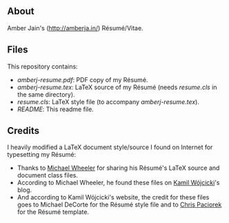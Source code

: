 ## About
Amber Jain's (http://amberja.in/) Résumé/Vitae.

## Files
This repository contains:
* *amberj-resume.pdf*: PDF copy of my Résumé.
* *amberj-resume.tex*: LaTeX source of my Résumé (needs *resume.cls* in the same directory).
* *resume.cls*: LaTeX style file (to accompany *amberj-resume.tex*).
* *README*: This readme file.

## Credits
I heavily modified a LaTeX document style/source I found on Internet for typesetting my Résumé:

* Thanks to [Michael Wheeler](https://github.com/TheSkorm) for sharing his Résumé's LaTeX source and document class files.
* According to Michael Wheeler, he found these files on [Kamil Wójcicki](http://linux.dsplabs.com.au/resume-writing-example-latex-template-linux-curriculum-vitae-professional-cv-layout-format-text-p54/)'s blog.
* And according to Kamil Wójcicki's website, the credit for these files goes to Michael DeCorte for the Résumé style file and to [Chris Paciorek](http://www.stat.berkeley.edu/~paciorek/) for the Résumé template.
